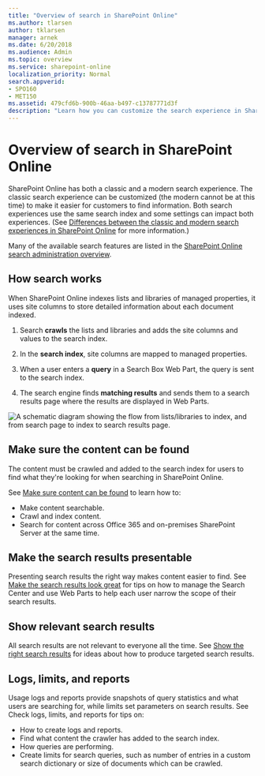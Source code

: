 ```yaml
---
title: "Overview of search in SharePoint Online"
ms.author: tlarsen
author: tklarsen
manager: arnek
ms.date: 6/20/2018
ms.audience: Admin
ms.topic: overview
ms.service: sharepoint-online
localization_priority: Normal
search.appverid:
- SPO160
- MET150
ms.assetid: 479cfd6b-900b-46aa-b497-c13787771d3f
description: "Learn how you can customize the search experience in SharePoint Online to help users find the information they're looking for."
---
```


# Overview of search in SharePoint Online


SharePoint Online has both a classic and a modern search experience. The classic search experience can be customized (the modern cannot be at this time) to make it easier for customers to find information. Both search experiences use the same search index and some settings can impact both experiences. (See [Differences between the classic and modern search experiences in SharePoint Online](https://docs.microsoft.com/en-us/sharepoint/differences-classic-modern-search)  for more information.)

Many of the available search features are listed in the [SharePoint Online search administration overview](https://docs.microsoft.com/en-us/sharepoint/manage-search-the-admin-center). 

## How search works
<a name="howsearchworks"> </a>

When SharePoint Online indexes lists and libraries of managed properties, it uses site columns to store detailed information about each document indexed.
  
1. Search **crawls** the lists and libraries and adds the site columns and values to the search index. 
    
2. In the **search index**, site columns are mapped to managed properties. 
    
3. When a user enters a **query** in a Search Box Web Part, the query is sent to the search index. 
    
4. The search engine finds **matching results** and sends them to a search results page where the results are displayed in Web Parts. 
    
![A schematic diagram showing the flow from lists/libraries to index, and from search page to index to search results page.](media/33dc2915-da17-4276-b8eb-79609d485d33.png)
  


  
## Make sure the content can be found
  
The content must be crawled and added to the search index for users to find what they're looking for when searching in SharePoint Online.
  
See [Make sure content can be found](https://docs.microsoft.com/en-us/sharepoint/make-sure-content-can-be-found) to learn how to:
- Make content searchable.
- Crawl and index content.
- Search for content across Office 365 and on-premises SharePoint Server at the same time. 

  
## Make the search results presentable
  
Presenting search results the right way makes content easier to find. See [Make the search results look great](https://docs.microsoft.com/en-us/sharepoint/make-search-results-look-great) for tips on how to manage the Search Center and use Web Parts to help each user narrow the scope of their search results. 
  
## Show relevant search results
  
All search results are not relevant to everyone all the time. See [Show the right search results](https://docs.microsoft.com/en-us/sharepoint/show-relevant-search-results) for ideas about how to produce targeted search results.
  
## Logs, limits, and reports
  
Usage logs and reports provide snapshots of query statistics and what users are searching for, while limits set parameters on search results. See Check logs, limits, and reports for tips on:
- How to create logs and reports.
- Find what content the crawler has added to the search index.
- How queries are performing.
- Create limits for search queries, such as number of entries in a custom search dictionary or size of documents which can be crawled.